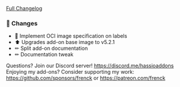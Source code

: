 [Full Changelog][changelog]

### 🔨 Changes

- 🔨 Implement OCI image specification on labels
- ⬆ Upgrades add-on base image to v5.2.1
- ✏ Split add-on documentation
- ✏ Documentation tweak

[changelog]: https://github.com/hassio-addons/addon-adb/compare/v0.6.1...v0.6.2

Questions? Join our Discord server! https://discord.me/hassioaddons
Enjoying my add-ons? Consider supporting my work:
https://github.com/sponsors/frenck or https://patreon.com/frenck
